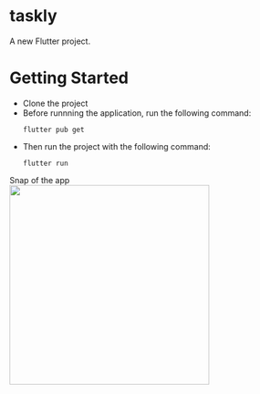 # taskly

A new Flutter project.

# Getting Started
- Clone the project
- Before runnning the application, run the following command:
  ```
  flutter pub get
  ```
- Then run the project with the following command:
  ```
  flutter run
  ```



Snap of the app <br>
<img src="https://github.com/dhirajchaurasiya10/Taskly/assets/106879418/3726704c-0478-426b-8478-e8fcb26397cd" width="350">


